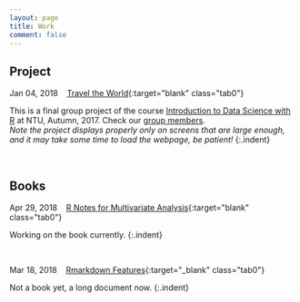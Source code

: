 ```yaml
---
layout: page
title: Work
comment: false
---
```

<!-- Jan. Feb. Mar. Apr. May Jun. Jul. Aug. Sep. Oct. Nov. Dec.  -->

<style>
    tab0 { padding-left: 1.1em; }
    tab1 { padding-left: 4em; }
    tab2 { padding-left: 8em; }
    ul {list-style-image: none;}
    p.indent{
    	padding-left: 1.1em;
    }
</style>

## Project

Jan 04, 2018 &nbsp;&nbsp; [Travel the World](https://rlads2017g1.github.io/presentation.html){:target="blank" class="tab0"}  

This is a final group project of the course [Introduction to Data Science with R](https://nol2.aca.ntu.edu.tw/nol/coursesearch/print_table.php?course_id=142%20U0750&class=&dpt_code=1420&ser_no=76601&semester=106-1&lang=CH) at NTU, Autumn, 2017. Check our [group members](https://rlads2017g1.github.io).  
*Note the project displays properly only on screens that are large enough, and it may take some time to load the webpage, be patient!*
{:.indent}

<br>

## Books

Apr 29, 2018 &nbsp;&nbsp; [R Notes for Multivariate Analysis](./MVA.github.io/index.html){:target="blank" class="tab0"}  

Working on the book currently.
{:.indent}

<br>

Mar 18, 2018 &nbsp;&nbsp; [Rmarkdown Features](/notes/rmd_features.html){:target="_blank" class="tab0"}  

Not a book yet, a long document now.
{:.indent}



<br><br>
